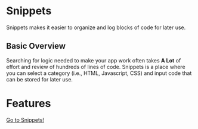 # Snippets
Snippets makes it easier to organize and log blocks of code for later use.

## Basic Overview
Searching for logic needed to make your app work often takes __A Lot__ of effort and review of hundreds of lines of code. Snippets is a place where you can select a category (i.e., HTML, Javascript, CSS) and input code that can be stored for later use.

# Features


[Go to Snippets!](https://morning-harbor-79094.herokuapp.com/)
